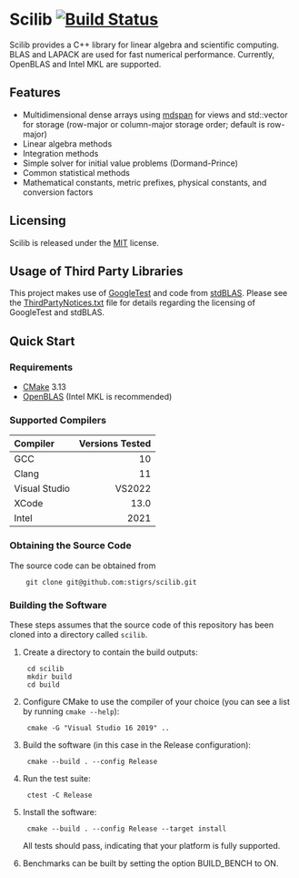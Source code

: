 # Scilib [![Build Status](https://dev.azure.com/stigrs0020/stigrs/_apis/build/status/stigrs.scilib?branchName=main)](https://dev.azure.com/stigrs0020/stigrs/_build/latest?definitionId=8&branchName=main)

Scilib provides a C++ library for linear algebra and scientific computing.
BLAS and LAPACK are used for fast numerical performance. Currently, OpenBLAS
and Intel MKL are supported.

## Features

* Multidimensional dense arrays using [mdspan](https://github.com/kokkos/mdspan) 
  for views and std::vector for storage (row-major or column-major storage 
  order; default is row-major)
* Linear algebra methods
* Integration methods
* Simple solver for initial value problems (Dormand-Prince)
* Common statistical methods
* Mathematical constants, metric prefixes, physical constants, and
  conversion factors

## Licensing

Scilib is released under the [MIT](LICENSE) license.

## Usage of Third Party Libraries

This project makes use of [GoogleTest](https://github.com/google/googletest) 
and code from [stdBLAS](https://github.com/kokkos/stdBLAS). Please see the 
[ThirdPartyNotices.txt](ThirdPartyNotices.txt) file for details regarding the 
licensing of GoogleTest and stdBLAS.

## Quick Start

### Requirements

* [CMake](https://cmake.org) 3.13
* [OpenBLAS](https://www.openblas.net/) (Intel MKL is recommended)

### Supported Compilers

| Compiler      | Versions Tested |
|:--------------|----------------:|
| GCC           | 10              |
| Clang         | 11              |
| Visual Studio | VS2022          |
| XCode         | 13.0            |
| Intel         | 2021            |

### Obtaining the Source Code

The source code can be obtained from

        git clone git@github.com:stigrs/scilib.git

### Building the Software

These steps assumes that the source code of this repository has been cloned
into a directory called `scilib`.

1. Create a directory to contain the build outputs:

        cd scilib
        mkdir build
        cd build

2. Configure CMake to use the compiler of your choice (you can see a list by
   running `cmake --help`):

        cmake -G "Visual Studio 16 2019" ..

3. Build the software (in this case in the Release configuration):

        cmake --build . --config Release

4. Run the test suite:

        ctest -C Release

5. Install the software:

        cmake --build . --config Release --target install

   All tests should pass, indicating that your platform is fully supported.

6. Benchmarks can be built by setting the option BUILD_BENCH to ON. 
